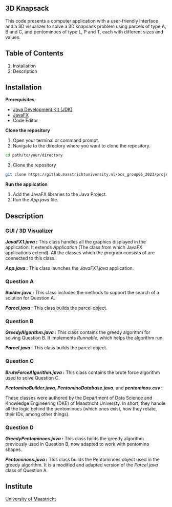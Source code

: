 ## 3D Knapsack
This code presents a computer application with a user-friendly interface and a 3D visualizer to solve a 3D knapsack problem using parcels of type A, B and C, and pentominoes of type L, P and T, each with different sizes and values.

## Table of Contents
1. Installation
2. Description

## Installation
**Prerequisites:**
- [Java Development Kit (JDK)](https://www.oracle.comjavatechnologies/downloads/)
- [JavaFX](https://openjfx.io/)
- Code Editor

**Clone the repository**
1. Open your terminal or command prompt.
2. Navigate to the directory where you want to clone the repository.

```bash
cd path/to/your/directory
```
3. Clone the repository
```bash
git clone https://gitlab.maastrichtuniversity.nl/bcs_group05_2023/project-1-1.git
```
**Run the application**
1. Add the JavaFX libraries to the Java Project.
2. Run the _App.java_ file.

## Description

### GUI / 3D Visualizer ###
**_JavaFX1.java_ :**
This class handles all the graphics displayed in the application. It extends _Application_ (The class from which JavaFX applications extend).
All the classes which the program consists of are connected to this class.

**_App.java_ :**
This class launches the _JavaFX1.java_ application.

### Question A ###
**_Builder.java_ :**
This class includes the methods to support the search of a solution for Question A.

**_Parcel.java_ :**
This class builds the parcel object.

### Question B ###
**_GreedyAlgorithm.java_ :**
This class contains the greedy algorithm for solving Question B. It implements _Runnable_, which helps the algorithm run.

**_Parcel.java_ :**
This class builds the parcel object.

### Question C ###
**_BruteForceAlgorithm.java_ :**
This class contains the brute force algorithm used to solve Question C.

**_PentominoBuilder.java_**, **_PentominoDatabase.java_**, and **_pentominos.csv_ :**

These classes were authored by the Department of Data Science and Knowledge Engineering (DKE) of Maastricht Universty. In short, they handle all the logic behind the pentominoes (which ones exist, how they rotate, their IDs, among other things).

### Question D ###
**_GreedyPentominoes.java_ :**
This class holds the greedy algorithm previously used in Question B, now adapted to work with pentomino shapes.

**_Pentominoes.java_ :**
This class builds the Pentominoes object used in the greedy algorithm. It is a modified and adapted version of the _Parcel.java_ class of Question A.

## Institute

[University of Maastricht](https://www.maastrichtuniversity.nl/nl)